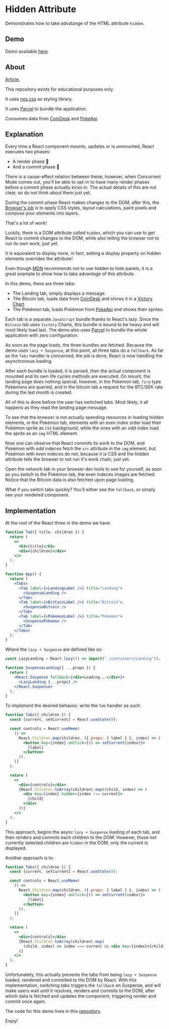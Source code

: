 # Hidden Attribute

Demonstrates how to take advatange of the HTML attribute `hidden`.

## Demo

Demo available [here](https://hidden-attribute.surge.sh/).

## About

[Article.](https://medium.com/evolve-technology/hide-that-da6264a7e1f)

This repository exists for educational purposes only.

It uses [nes.css](https://nostalgic-css.github.io/NES.css/) as styling library.

It uses [Parcel](https://parceljs.org/) to bundle the application.

Consumes data from [CoinDesk](https://www.coindesk.com/api) and [PokeApi](https://pokeapi.co/).

## Explanation

Every time a React component mounts, updates or is unmounted, React executes two phases:

- A render phase 📖
- And a commit phase 📝

There is a cause-effect relation between these, however, when Concurrent Mode comes out, you'll be able to opt-in to have many render phases before a commit phase actually kicks in. The actual details of this are not clear, so do not think about them just yet.

During the commit phase React makes changes to the DOM, after this, the [Browser's job](https://developers.google.com/web/fundamentals/performance/rendering/) is to apply CSS styles, layout calculations, paint pixels and compose your elements into layers.

That's a lot of work!

Luckily, there is a DOM attribute called `hidden`, which you can use to get React to commit changes to the DOM, while also telling the browser not to run its own work, just yet.

It is equivalent to display none, in fact, setting a display property on hidden elements overrides the attribute!

Even though [MDN](https://developer.mozilla.org/en-US/docs/Web/HTML/Global_attributes/hidden) recommends not to use hidden to hide panels, it is a great example to show how to take advantage of this attribute.

In this demo, there are three tabs:

- The Landing tab, simply displays a message.
- The Bitcoin tab, loads data from [CoinDesk](https://www.coindesk.com/api) and shows it in a [Victory Chart](https://formidable.com/open-source/victory/docs).
- The Pokémon tab, loads Pokémon from [PokeApi](https://pokeapi.co/) and shows their sprites.

Each tab is a separate `JavaScript` bundle thanks to React's lazy. Since the `Bitcoin` tab uses `Victory` Charts, this bundle is bound to be heavy and will most likely load last. The demo also uses [Parcel](https://parceljs.org) to bundle the whole application with zero configuration.

As soon as the page loads, the three bundles are fetched. Because the demo uses `lazy + Suspense`, at this point, all three tabs do a `fallback`. As far as the `Tabs` handler is concerned, the job is done, React is now handling the asynchronous loading.

After each bundle is loaded, it is parsed, then the actual component is mounted and its own life cycles methods are executed. On mount, the landing page does nothing special, however, in the Pokemon tab, `fire` type Pokémons are queried, and in the bitcoin tab a request for the BTC/SEK rate during the last month is created.

All of this is done before the user has switched tabs. Most likely, it all happens as they read the landing page message.

To see that the browser is not actually spending resources in loading hidden elements, in the Pokémon tab, elements with an even index order load their Pokémon sprite as `CSS` background, while the ones with an odd index load the sprite as an `img` HTML element.

Now one can observe that React commits its work to the DOM, and Pokémon with odd indeces fetch the `src` attribute in the `img` element, but Pokémon with even indeces do not, because it is CSS and the hidden attribute tells the browser to not run it's work chain, just yet.

Open the network tab in your browser dev tools to see for yourself, as soon as you switch to the Pokémon tab, the even indeces images are fetched. Notice that the Bitcoin data is also fetched upon page loading.

What if you switch tabs quickly? You'll either see the `fallback`, or simply see your rendered component.

## Implementation

At the root of the React three in the demo we have:

```jsx
function Tab({ title, children }) {
  return (
    <>
      <h3>{title}</h3>
      <div>{children}</div>
    </>
  );
}

function App() {
  return (
    <Tabs>
      <Tab label={<LandingLabel />} title="Landing">
        <SuspenseLanding />
      </Tab>
      <Tab label={<BitCoinLabel />} title="Bitcoin">
        <SuspenseBitcoin />
      </Tab>
      <Tab label={<PokemonLabel />} title="Pokemon">
        <SuspensePokemon />
      </Tab>
    </Tabs>
  );
}
```

Where the `lazy + Suspense` are defined like so:

```jsx
const LazyLanding = React.lazy(() => import("./containers/Landing"));

function SuspenseLanding({ ...props }) {
  return (
    <React.Suspense fallback={<div>Loading...</div>}>
      <LazyLanding {...props} />
    </React.Suspense>
  );
}
```

To implement the desired behavior, write the `Tab` handler as such:

```jsx
function Tabs({ children }) {
  const [current, setCurrent] = React.useState(0);

  const controls = React.useMemo(
    () =>
      React.Children.map(children, ({ props: { label } }, index) => (
        <button key={index} onClick={() => setCurrent(index)}>
          {label}
        </button>
      )),
    []
  );

  return (
    <>
      <div>{controls}</div>
      {React.Children.toArray(children).map((child, index) => (
        <div key={index} hidden={index !== current}>
          {child}
        </div>
      ))}
    </>
  );
}
```

This approach, begins the async `lazy + Suspense` loading of each tab, and then renders and commits each children to the DOM. However, those not currently selected children are `hidden` in the DOM, only the current is displayed.

Another approach is to:

```jsx
function Tabs({ children }) {
  const [current, setCurrent] = React.useState(0);

  const controls = React.useMemo(
    () =>
      React.Children.map(children, ({ props: { label } }, index) => (
        <button key={index} onClick={() => setCurrent(index)}>
          {label}
        </button>
      )),
    []
  );

  return (
    <>
      <div>{controls}</div>
      {React.Children.toArray(children).map(
        (child, index) => index === current && <div key={index}>{child}</div>
      )}
    </>
  );
}
```

Unfortunately, this actually prevents the tabs from being `lazy + Suspense` loaded, rendered and commited to the DOM by React. With this implementation, switching tabs triggers the `fallback` on Suspense, and will make users wait until it resolves, renders and commits to the DOM, after which data is fetched and updates the component, triggering render and commit once again.

The code for this demo lives in this [repository](https://github.com/icyJoseph/hidden-attribute).

Enjoy!
